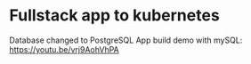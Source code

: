 # Fullstack app to kubernetes

Database changed to PostgreSQL
App build demo with mySQL: https://youtu.be/vrj9AohVhPA
